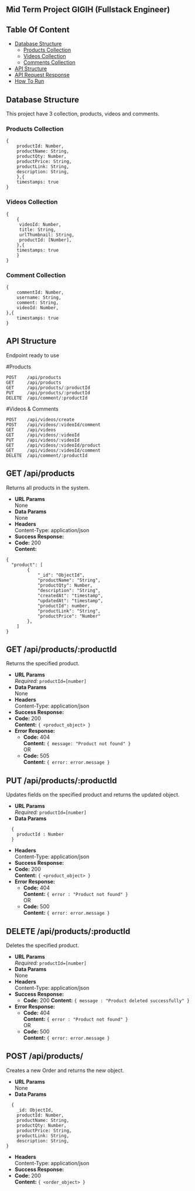 ## Mid Term Project GIGIH (Fullstack Engineer)

## Table Of Content

* [Database Structure](#database-structure)
    * [Products Collection](#products-collection)
	* [Videos Collection](#videos-collection)
	* [Comments Collection](#comments-collection)
* [API Structure](#api-structure)
* [API Request Response](#api-request-response)
* [How To Run](#how-to-run-in-local)

## Database Structure
This project have 3 collection, products, videos and comments. 

### Products Collection

```
{
    productId: Number,
    productName: String,
    productQty: Number,
    productPrice: String,
    productLink: String,
    description: String, 
    },{
    timestamps: true
}
 ```

### Videos Collection

```
{
    {
     videoId: Number,
     title: String,
     urlThumbnail: String,
     productId: [Number],
    },{
    timestamps: true
    }
}
 ```

### Comment Collection

```
{
    commentId: Number,
    username: String,
    comment: String,
    videoId: Number,
},{
    timestamps: true
}
```

## API Structure

Endpoint ready to use

#Products
```
POST    /api/products
GET     /api/products
GET     /api/products/:productId
PUT     /api/products/:productId
DELETE  /api/comment/:productId
```

#Videos & Comments
```
POST    /api/videos/create
POST    /api/videos/:videoId/comment
GET     /api/videos
GET     /api/videos/:videoId
PUT     /api/videos/:videoId
GET     /api/videos/:videoId/product
GET     /api/videos/:videoId/comment
DELETE  /api/comment/:productId
```

**GET /api/products**
----
  Returns all products in the system.
* **URL Params**  
  None
* **Data Params**  
  None
* **Headers**  
  Content-Type: application/json  
* **Success Response:**  
* **Code:** 200  
  **Content:**  
```
{
  "product": [
        {
            "_id": "ObjectId",
            "productName": "String",
            "productQty": Number,
            "description": "String",
            "createdAt": "timestamp",
            "updatedAt": "timestamp",
            "productId": number,
            "productLink": "String",
            "productPrice": "Number"
        },
    ]
}
```

**GET /api/products/:productId**
----
  Returns the specified product.
* **URL Params**  
  *Required:* `productId=[number]`
* **Data Params**  
  None
* **Headers**  
  Content-Type: application/json  
* **Success Response:** 
* **Code:** 200  
 **Content:**  `{ <product_object> }` 
* **Error Response:**  
  * **Code:** 404  
  **Content:** `{ message: "Product not found" }`  
  OR  
  * **Code:** 505  
  **Content:** `{ error: error.message }`


**PUT /api/products/:productId**
----
  Updates fields on the specified product and returns the updated object.
* **URL Params**  
  *Required:* `productId=[number]`
* **Data Params**  
```
  {
  	productId : Number
  }
```
* **Headers**  
  Content-Type: application/json  
* **Success Response:** 
* **Code:** 200  
  **Content:**  `{ <product_object> }`  
* **Error Response:**  
  * **Code:** 404  
  **Content:** `{ error : "Product not found" }`  
  OR  
  * **Code:** 500  
  **Content:** `{ error: error.message }`

**DELETE /api/products/:productId**
----
  Deletes the specified product.
* **URL Params**  
  *Required:* `productId=[number]`
* **Data Params**  
  None
* **Headers**  
  Content-Type: application/json  
* **Success Response:**  
  * **Code:** 200
   **Content:** `{ message : "Product deleted successfully" }`  
* **Error Response:**  
  * **Code:** 404  
  **Content:** `{ error : "Product not found" }`  
  OR  
  * **Code:** 500  
  **Content:** `{ error: error.message }`

**POST /api/products/**
----
  Creates a new Order and returns the new object.
* **URL Params**  
  None
* **Data Params**  
```
  {
    _id: ObjectId,
    productId: Number,
    productName: String,
    productQty: Number,
    productPrice: String,
    productLink: String,
    description: String, 
}
```
* **Headers**  
  Content-Type: application/json  
* **Success Response:**  
* **Code:** 200  
  **Content:**  `{ <order_object> }` 
